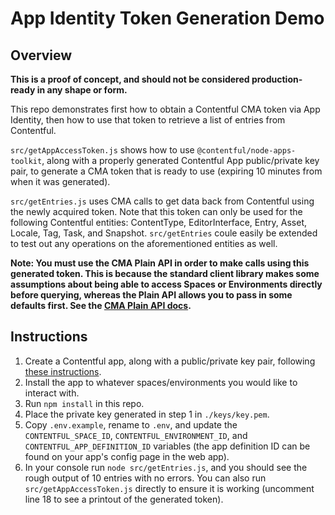 # App Identity Token Generation Demo

## Overview

**This is a proof of concept, and should not be considered production-ready in any shape or form.**

This repo demonstrates first how to obtain a Contentful CMA token via App Identity,
then how to use that token to retrieve a list of entries from Contentful.

`src/getAppAccessToken.js` shows how to use `@contentful/node-apps-toolkit`, along
with a properly generated Contentful App public/private key pair, to generate a
CMA token that is ready to use (expiring 10 minutes from when it was generated).

`src/getEntries.js` uses CMA calls to get data back from Contentful using the newly acquired token.
Note that this token can only be used for the following Contentful entities:
ContentType, EditorInterface, Entry, Asset, Locale, Tag, Task, and Snapshot. `src/getEntries`
coule easily be extended to test out any operations on the aforementioned entities as well.

**Note: You must use the CMA Plain API in order to make calls using this generated token.
This is because the standard client library makes some assumptions about being able
to access Spaces or Environments directly before querying, whereas the Plain API
allows you to pass in some defaults first.
See the [CMA Plain API docs](https://contentful.github.io/contentful-management.js/contentful-management/10.35.3/#alternative-plain-api).**

## Instructions

1. Create a Contentful app, along with a public/private key pair, following [these instructions](https://www.contentful.com/developers/docs/extensibility/app-framework/app-identities-and-events/#creating-your-app-keys).
2. Install the app to whatever spaces/environments you would like to interact with.
3. Run `npm install` in this repo.
4. Place the private key generated in step 1 in `./keys/key.pem`.
5. Copy `.env.example`, rename to `.env`, and update the `CONTENTFUL_SPACE_ID`, `CONTENTFUL_ENVIRONMENT_ID`, and `CONTENTFUL_APP_DEFINITION_ID` variables (the app definition ID can be found on your app's config page in the web app).
6. In your console run `node src/getEntries.js`, and you should see the rough output of 10 entries with no errors. You can also run `src/getAppAccessToken.js` directly to ensure it is working (uncomment line 18 to see a printout of the generated token).
